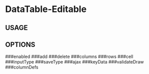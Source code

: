 # DataTable-Editable
## USAGE

## OPTIONS
###enabled
###add
###delete
###columns
###rows
###cell
###inputType
###saveType
###ajax
###keyData
###validateDraw
###columnDefs
